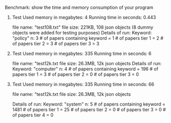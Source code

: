Benchmark: show the time and memory consumption of your program

1. Test
	Used memory in megabytes: 4
	Running time in seconds: 0.443	
	
	file name: "test108.txt"
	file size: 221KB, 108 json objects (8 dummy objects were added for testing purposes)
	Details of run:
		Keyword: "policy"
		n: 3
		# of papers containing keyword = 1
		# of papers tier 1  	      = 2
		# of papers tier 2	      = 3
		# of papers tier 3	      = 3

2. Test Used memory in megabytes: 335
	Running time in seconds: 6 
	
	
	file name: "test12k.txt
	file size: 26.3MB, 12k json objects	
	Details of run:
		Keyword: "computer"
		n: 4
		# of papers containing keyword = 196
		# of papers tier 1  	      = 3
		# of papers tier 2	      = 0
		# of papers tier 3	      = 0

3. Test Used memory in megabytes: 335
	Running time in seconds: 66
	
	file name: "test12k.txt
	file size: 26.3MB, 12k json objects
	
	Details of run:
		Keyword: "system"
		n: 5
		# of papers containing keyword = 1481
		# of papers tier 1  	      = 25
		# of papers tier 2	      = 0
		# of papers tier 3	      = 0
		# of papers tier 4	      = 0
